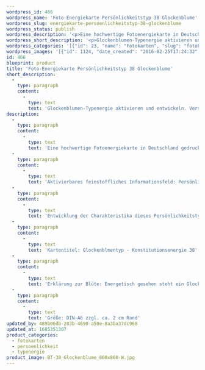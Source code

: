 ```yaml
---
wordpress_id: 466
wordpress_name: 'Foto-Energiekarte Persönlichkeitstyp 38 Glockenblume'
wordpress_slug: energiekarte-persoenlichkeitstyp-38-glockenblume
wordpress_status: publish
wordpress_description: '<p>Eine hochwertige Fotoenergiekarte in Deutschland gedruckt und in Handarbeit laminiert.  Sie ist in Postkartengröße (DIN-A6) oder kleiner gut zu transportieren und kann auch auf den Körper aufgelegt werden.</p><p>Aktivierbares feinstoffliches Informationsfeld: Persönlichkeitsenergie eines Glockenblumen-Typs: Behutsam, spirituell, sensitiv, strebsam.<br />Entwicklung der Charakteristika dieses Persönlichkeitstyps. Stärkung der entsprechenden Persönlichkeit mit ihrer besonderen Energiequalität. Ausgleich und Veränderung ungünstiger Zustände innerhalb einer Person, die aufgrund dieser Konstitution entstanden sind. Annahme und Verständnis für einen Menschen mit dieser Persönlichkeitsenergie. Eine Stärkung der eigenen Persönlichkeitsenergie sowie die Beschäftigung mit der Energie anderer Persönlichkeiten kann insgesamt das eigene Selbstbewusstsein stärken.<br />Kartentitel: Glockenblmentyp - Konstitutionsenergie 38</p><p>Erklärung zur Blüte: Energetisch gesehen steht ein Glockenblumen für "Heileraktivität, Achtsamkeit, Neutralität, Sensitivität".<br />Größe: DIN-A6 zzgl. ca. 2 cm Rand<br />Andere Formate sind individuell für Sie innerhalb weniger Tage herstellbar. Bitte kontaktieren Sie uns hierfür unter <a href="mailto:info@elvedenverlag.de">info@elvedenverlag.de</a>.</p><p>Anwendungshinweise</p>'
wordpress_short_description: '<p>Glockenblumen-Typenergie aktivieren und entwickeln. Verständnis für diese Typenergie gewinnen (&#8222;Behutsam, spirituell, sensitiv, strebsam&#8220;)</p>'
wordpress_categories: '[{"id": 23, "name": "Fotokarten", "slug": "fotokarten"}, {"id": 37, "name": "Pers\u00f6nlichkeit", "slug": "persoenlichkeit"}, {"id": 90, "name": "Typenergie", "slug": "typenergie"}]'
wordpress_images: '[{"id": 1124, "date_created": "2016-02-25T17:24:32", "date_created_gmt": "2016-02-25T15:24:32", "date_modified": "2016-02-25T17:24:32", "date_modified_gmt": "2016-02-25T15:24:32", "src": "https://my.feenbaum.de/wp-content/uploads/2016/02/BT-38_Glockenblume_800x800-W.jpg", "name": "BT-38_Glockenblume_800x800-W", "alt": ""}]'
id: 466
blueprint: product
title: 'Foto-Energiekarte Persönlichkeitstyp 38 Glockenblume'
short_description:
  -
    type: paragraph
    content:
      -
        type: text
        text: 'Glockenblumen-Typenergie aktivieren und entwickeln. Verständnis für diese Typenergie gewinnen (''Behutsam, spirituell, sensitiv, strebsam'')'
description:
  -
    type: paragraph
    content:
      -
        type: text
        text: 'Eine hochwertige Fotoenergiekarte in Deutschland gedruckt und in Handarbeit laminiert.  Sie ist in Postkartengröße (DIN-A6) oder kleiner gut zu transportieren und kann auch auf den Körper aufgelegt werden.'
  -
    type: paragraph
    content:
      -
        type: text
        text: 'Aktivierbares feinstoffliches Informationsfeld: Persönlichkeitsenergie eines Glockenblumen-Typs: Behutsam, spirituell, sensitiv, strebsam.'
  -
    type: paragraph
    content:
      -
        type: text
        text: 'Entwicklung der Charakteristika dieses Persönlichkeitstyps. Stärkung der entsprechenden Persönlichkeit mit ihrer besonderen Energiequalität. Ausgleich und Veränderung ungünstiger Zustände innerhalb einer Person, die aufgrund dieser Konstitution entstanden sind. Annahme und Verständnis für einen Menschen mit dieser Persönlichkeitsenergie. Eine Stärkung der eigenen Persönlichkeitsenergie sowie die Beschäftigung mit der Energie anderer Persönlichkeiten kann insgesamt das eigene Selbstbewusstsein stärken.'
  -
    type: paragraph
    content:
      -
        type: text
        text: 'Kartentitel: Glockenblmentyp - Konstitutionsenergie 38'
  -
    type: paragraph
    content:
      -
        type: text
        text: 'Erklärung zur Blüte: Energetisch gesehen steht ein Glockenblumen für "Heileraktivität, Achtsamkeit, Neutralität, Sensitivität".'
  -
    type: paragraph
    content:
      -
        type: text
        text: 'Größe: DIN-A6 zzgl. ca. 2 cm Rand'
updated_by: 489b06db-283b-4690-a50e-8a3ba37dc968
updated_at: 1685351307
product_categories:
  - fotokarten
  - persoenlichkeit
  - typenergie
product_image: BT-38_Glockenblume_800x800-W.jpg
---
```


